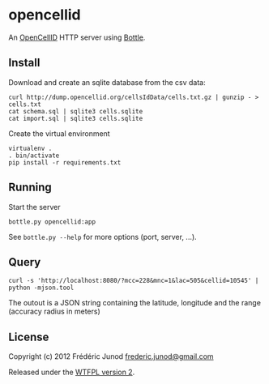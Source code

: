 # opencellid

An [OpenCellID](http://www.opencellid.org/) HTTP server using [Bottle](http://bottlepy.org/).

## Install
Download and create an sqlite database from the csv data:

    curl http://dump.opencellid.org/cellsIdData/cells.txt.gz | gunzip - > cells.txt
    cat schema.sql | sqlite3 cells.sqlite
    cat import.sql | sqlite3 cells.sqlite

Create the virtual environment

    virtualenv .
    . bin/activate
    pip install -r requirements.txt

## Running
Start the server

    bottle.py opencellid:app

See `bottle.py --help` for more options (port, server, ...).

## Query

    curl -s 'http://localhost:8080/?mcc=228&mnc=1&lac=505&cellid=10545' | python -mjson.tool

The outout is a JSON string containing the latitude, longitude and the range (accuracy radius in meters)

## License
Copyright (c) 2012 Frédéric Junod <frederic.junod@gmail.com>

Released under the [WTFPL version 2](http://sam.zoy.org/wtfpl/).
